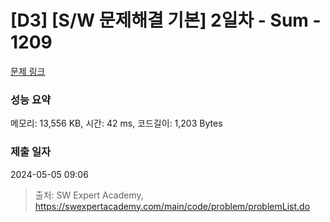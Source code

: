 # [D3] [S/W 문제해결 기본] 2일차 - Sum - 1209 

[문제 링크](https://swexpertacademy.com/main/code/problem/problemDetail.do?contestProbId=AV13_BWKACUCFAYh) 

### 성능 요약

메모리: 13,556 KB, 시간: 42 ms, 코드길이: 1,203 Bytes

### 제출 일자

2024-05-05 09:06



> 출처: SW Expert Academy, https://swexpertacademy.com/main/code/problem/problemList.do
